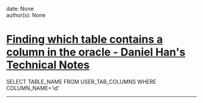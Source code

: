 
date: None  
author(s): None  

# [Finding which table contains a column in the oracle - Daniel Han's Technical Notes](https://sites.google.com/site/xiangyangsite/home/technical-tips/database/finding-which-table-contains-a-column-in-the-oracle)

SELECT TABLE_NAME FROM USER_TAB_COLUMNS WHERE COLUMN_NAME='id'   
  
---

